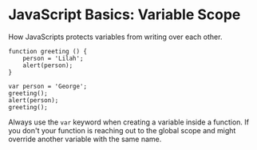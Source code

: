 # JavaScript Basics: Variable Scope

How JavaScripts protects variables from writing over each other. 


```
function greeting () {
	person = 'Lilah';
	alert(person);
}

var person = 'George';
greeting();
alert(person);
greeting();

```

Always use the `var` keyword when creating a variable inside a function. If you don't your function is reaching out to the global scope and might override another variable with the same name. 





